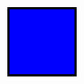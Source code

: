 <html>

<title>Game </title>
<body>
<div> </div>
</body>
<style>
div{
background-color:blue;
height:150px;
width:150px;
border:5px solid #000000;
float:left;
}
</style>
</html>

